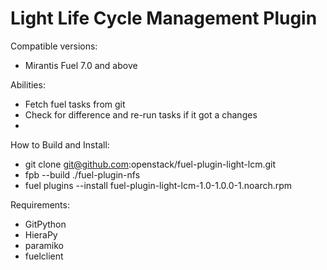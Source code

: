 Light Life Cycle Management Plugin
============

Compatible versions:
- Mirantis Fuel 7.0 and above

Abilities: 
- Fetch fuel tasks from git
- Check for difference and re-run tasks if it got a changes
- 

How to Build and Install:
- git clone git@github.com:openstack/fuel-plugin-light-lcm.git
- fpb --build ./fuel-plugin-nfs
- fuel plugins --install fuel-plugin-light-lcm-1.0-1.0.0-1.noarch.rpm

Requirements:
- GitPython
- HieraPy
- paramiko
- fuelclient
